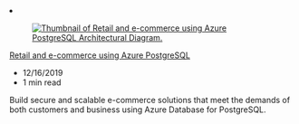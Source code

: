 <!-- This file is automatically generated by build/architectures/build_index.py. Any updates will be lost. -->

<!-- markdownlint-disable MD033 -->

<li class="grid-item item-column" data-categories="Databases Web ">
<article class="card">
    <div class="card-header has-margin-bottom-none" aria-hidden="true">
        <figure class="image diagram has-height-175 has-overflow-hidden level">
            <a href="/azure/architecture/solution-ideas/articles/retail-and-ecommerce-using-azure-database-for-postgresql"><img src="/azure/architecture/browse/thumbs/retail-and-ecommerce-using-azure-database-for-postgresql.png" class="diagram" alt="Thumbnail of Retail and e-commerce using Azure PostgreSQL Architectural Diagram." data-linktype="relative-path"></a>
        </figure>
    </div>
    <div class="card-content">
        <a class="card-content-title has-margin-top-none" href="/azure/architecture/solution-ideas/articles/retail-and-ecommerce-using-azure-database-for-postgresql">
            <p>Retail and e-commerce using Azure PostgreSQL</p>
        </a>
        <ul class="card-content-metadata">
            <li>12/16/2019</li>
            <li>1 min read</li>
        </ul>
        <p class="card-content-description">Build secure and scalable e-commerce solutions that meet the demands of both customers and business using Azure Database for PostgreSQL.</p>
        <div class="bottom-to-top-fade is-hidden-mobile"></div>
    </div>
</article>
</li>
